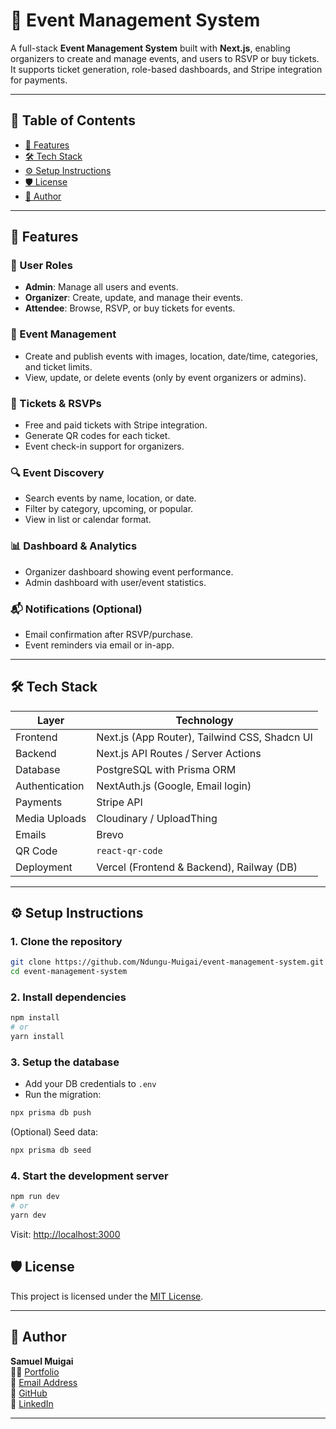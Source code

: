 # 🎉 Event Management System

A full-stack **Event Management System** built with **Next.js**, enabling organizers to create and manage events, and users to RSVP or buy tickets. It supports ticket generation, role-based dashboards, and Stripe integration for payments.

---

## 📌 Table of Contents

- [🎯 Features](#-features)
- [🛠 Tech Stack](#-tech-stack)
- [⚙️ Setup Instructions](#️-setup-instructions)
- [🛡 License](#-license)
- [🙋 Author](#-author)

---

## 🎯 Features

### 👥 User Roles
- **Admin**: Manage all users and events.
- **Organizer**: Create, update, and manage their events.
- **Attendee**: Browse, RSVP, or buy tickets for events.

### 📅 Event Management
- Create and publish events with images, location, date/time, categories, and ticket limits.
- View, update, or delete events (only by event organizers or admins).

### 🎫 Tickets & RSVPs
- Free and paid tickets with Stripe integration.
- Generate QR codes for each ticket.
- Event check-in support for organizers.

### 🔍 Event Discovery
- Search events by name, location, or date.
- Filter by category, upcoming, or popular.
- View in list or calendar format.

### 📊 Dashboard & Analytics
- Organizer dashboard showing event performance.
- Admin dashboard with user/event statistics.

### 📬 Notifications (Optional)
- Email confirmation after RSVP/purchase.
- Event reminders via email or in-app.

---

## 🛠 Tech Stack

| Layer         | Technology                              |
|---------------|------------------------------------------|
| Frontend      | Next.js (App Router), Tailwind CSS, Shadcn UI |
| Backend       | Next.js API Routes / Server Actions      |
| Database      | PostgreSQL with Prisma ORM               |
| Authentication| NextAuth.js (Google, Email login)        |
| Payments      | Stripe API                               |
| Media Uploads | Cloudinary / UploadThing                 |
| Emails        | Brevo                                    |
| QR Code       | `react-qr-code`                          |
| Deployment    | Vercel (Frontend & Backend), Railway (DB) |

---

## ⚙️ Setup Instructions

### 1. Clone the repository

```bash
git clone https://github.com/Ndungu-Muigai/event-management-system.git
cd event-management-system
```

### 2. Install dependencies

```bash
npm install
# or
yarn install
```

### 3. Setup the database

- Add your DB credentials to `.env`
- Run the migration:

```bash
npx prisma db push
```

(Optional) Seed data:

```bash
npx prisma db seed
```

### 4. Start the development server

```bash
npm run dev
# or
yarn dev
```

Visit: [http://localhost:3000](http://localhost:3000)

## 🛡 License

This project is licensed under the [MIT License](LICENSE).

---

## 🙋 Author

**Samuel Muigai**  
🧑‍💻 [Portfolio](http://ndungu-muigai.vercel.app/)  
📧 [Email Address](https://mailto:ndungu.muigai01@gmail.com)  
🐙 [GitHub](https://github.com/Ndungu-Muigai)  
🔗 [LinkedIn](https://linkedin.com/in/samuel-muigai-560355224)

---